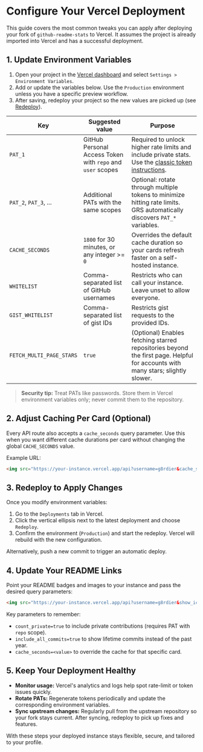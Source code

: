 # Configure Your Vercel Deployment

This guide covers the most common tweaks you can apply after deploying your fork of `github-readme-stats` to Vercel. It assumes the project is already imported into Vercel and has a successful deployment.

## 1. Update Environment Variables

1. Open your project in the [Vercel dashboard](https://vercel.com/dashboard) and select `Settings > Environment Variables`.
2. Add or update the variables below. Use the `Production` environment unless you have a specific preview workflow.
3. After saving, redeploy your project so the new values are picked up (see [Redeploy](#3-redeploy-to-apply-changes)).

| Key | Suggested value | Purpose |
| --- | --- | --- |
| `PAT_1` | GitHub Personal Access Token with `repo` and `user` scopes | Required to unlock higher rate limits and include private stats. Use the [classic token instructions](../readme.md#classic-token).
| `PAT_2`, `PAT_3`, ... | Additional PATs with the same scopes | Optional: rotate through multiple tokens to minimize hitting rate limits. GRS automatically discovers `PAT_*` variables.
| `CACHE_SECONDS` | `1800` for 30 minutes, or any integer >= `0` | Overrides the default cache duration so your cards refresh faster on a self-hosted instance.
| `WHITELIST` | Comma-separated list of GitHub usernames | Restricts who can call your instance. Leave unset to allow everyone.
| `GIST_WHITELIST` | Comma-separated list of gist IDs | Restricts gist requests to the provided IDs.
| `FETCH_MULTI_PAGE_STARS` | `true` | (Optional) Enables fetching starred repositories beyond the first page. Helpful for accounts with many stars; slightly slower.

> **Security tip:** Treat PATs like passwords. Store them in Vercel environment variables only; never commit them to the repository.

## 2. Adjust Caching Per Card (Optional)

Every API route also accepts a `cache_seconds` query parameter. Use this when you want different cache durations per card without changing the global `CACHE_SECONDS` value.

Example URL:

```md
<img src="https://your-instance.vercel.app/api?username=g8rdier&cache_seconds=900&count_private=true" />
```

## 3. Redeploy to Apply Changes

Once you modify environment variables:

1. Go to the `Deployments` tab in Vercel.
2. Click the vertical ellipsis next to the latest deployment and choose `Redeploy`.
3. Confirm the environment (`Production`) and start the redeploy. Vercel will rebuild with the new configuration.

Alternatively, push a new commit to trigger an automatic deploy.

## 4. Update Your README Links

Point your README badges and images to your instance and pass the desired query parameters:

```md
<img src="https://your-instance.vercel.app/api?username=g8rdier&show_icons=true&count_private=true&include_all_commits=true" />
```

Key parameters to remember:

- `count_private=true` to include private contributions (requires PAT with `repo` scope).
- `include_all_commits=true` to show lifetime commits instead of the past year.
- `cache_seconds=<value>` to override the cache for that specific card.

## 5. Keep Your Deployment Healthy

- **Monitor usage:** Vercel's analytics and logs help spot rate-limit or token issues quickly.
- **Rotate PATs:** Regenerate tokens periodically and update the corresponding environment variables.
- **Sync upstream changes:** Regularly pull from the upstream repository so your fork stays current. After syncing, redeploy to pick up fixes and features.

With these steps your deployed instance stays flexible, secure, and tailored to your profile.
